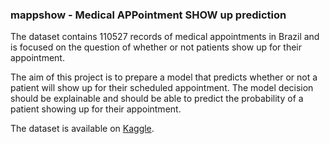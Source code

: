 ### mappshow - Medical APPointment SHOW up prediction

The dataset contains 110527 records of medical appointments in Brazil and is focused on the question of whether or not patients show up for their appointment.

The aim of this project is to prepare a model that predicts whether or not a patient will show up for their scheduled appointment. The model decision should be explainable and should be able to predict the probability of a patient showing up for their appointment.

The dataset is available on [Kaggle](https://www.kaggle.com/joniarroba/noshowappointments).
